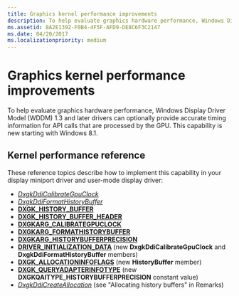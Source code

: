 ```yaml
---
title: Graphics kernel performance improvements
description: To help evaluate graphics hardware performance, Windows Display Driver Model (WDDM) 1.3 and later drivers can optionally provide accurate timing information for API calls that are processed by the GPU. This capability is new starting with Windows 8.1.
ms.assetid: 8A2E1392-F0B4-4F5F-AFD9-DE8C6F3C2147
ms.date: 04/20/2017
ms.localizationpriority: medium
---
```


# Graphics kernel performance improvements


To help evaluate graphics hardware performance, Windows Display Driver Model (WDDM) 1.3 and later drivers can optionally provide accurate timing information for API calls that are processed by the GPU. This capability is new starting with Windows 8.1.

## <span id="Kernel_performance_reference"></span><span id="kernel_performance_reference"></span><span id="KERNEL_PERFORMANCE_REFERENCE"></span>Kernel performance reference


These reference topics describe how to implement this capability in your display miniport driver and user-mode display driver:

-   [*DxgkDdiCalibrateGpuClock*](https://msdn.microsoft.com/library/windows/hardware/dn467321)
-   [*DxgkDdiFormatHistoryBuffer*](https://msdn.microsoft.com/library/windows/hardware/dn439360)
-   [**DXGK\_HISTORY\_BUFFER**](https://msdn.microsoft.com/library/windows/hardware/dn439361)
-   [**DXGK\_HISTORY\_BUFFER\_HEADER**](https://msdn.microsoft.com/library/windows/hardware/dn439362)
-   [**DXGKARG\_CALIBRATEGPUCLOCK**](https://msdn.microsoft.com/library/windows/hardware/dn467320)
-   [**DXGKARG\_FORMATHISTORYBUFFER**](https://msdn.microsoft.com/library/windows/hardware/dn439358)
-   [**DXGKARG\_HISTORYBUFFERPRECISION**](https://msdn.microsoft.com/library/windows/hardware/dn439359)
-   [**DRIVER\_INITIALIZATION\_DATA**](https://msdn.microsoft.com/library/windows/hardware/ff556169) (new **DxgkDdiCalibrateGpuClock** and **DxgkDdiFormatHistoryBuffer** members)
-   [**DXGK\_ALLOCATIONINFOFLAGS**](https://msdn.microsoft.com/library/windows/hardware/ff560966) (new **HistoryBuffer** member)
-   [**DXGK\_QUERYADAPTERINFOTYPE**](https://msdn.microsoft.com/library/windows/hardware/ff562010) (new **DXGKQAITYPE\_HISTORYBUFFERPRECISION** constant value)
-   [*DxgkDdiCreateAllocation*](https://msdn.microsoft.com/library/windows/hardware/ff559606) (see "Allocating history buffers" in Remarks)

 

 





